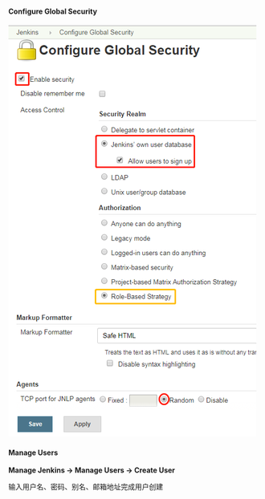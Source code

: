 #### Configure Global Security

![](/assets/jenkins/jenkins_global_security.png)

#### Manage Users

**Manage Jenkins -&gt; Manage Users -&gt; Create User**

输入用户名、密码、别名、邮箱地址完成用户创建

